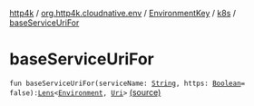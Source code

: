 [http4k](../../../index.md) / [org.http4k.cloudnative.env](../../index.md) / [EnvironmentKey](../index.md) / [k8s](index.md) / [baseServiceUriFor](./base-service-uri-for.md)

# baseServiceUriFor

`fun baseServiceUriFor(serviceName: `[`String`](https://kotlinlang.org/api/latest/jvm/stdlib/kotlin/-string/index.html)`, https: `[`Boolean`](https://kotlinlang.org/api/latest/jvm/stdlib/kotlin/-boolean/index.html)` = false): `[`Lens`](../../../org.http4k.lens/-lens/index.md)`<`[`Environment`](../../-environment/index.md)`, `[`Uri`](../../../org.http4k.core/-uri/index.md)`>` [(source)](https://github.com/http4k/http4k/blob/master/http4k-cloudnative/src/main/kotlin/org/http4k/cloudnative/env/Environment.kt#L39)